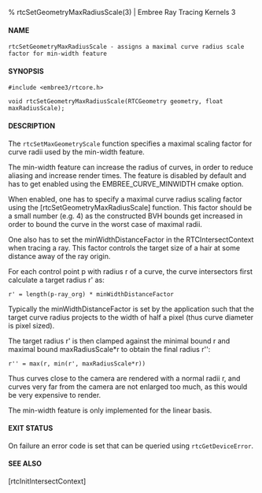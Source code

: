 % rtcSetGeometryMaxRadiusScale(3) | Embree Ray Tracing Kernels 3

#### NAME

    rtcSetGeometryMaxRadiusScale - assigns a maximal curve radius scale factor for min-width feature

#### SYNOPSIS

    #include <embree3/rtcore.h>

    void rtcSetGeometryMaxRadiusScale(RTCGeometry geometry, float maxRadiusScale);

#### DESCRIPTION

The `rtcSetMaxGeometryScale` function specifies a maximal scaling
factor for curve radii used by the min-width feature.

The min-width feature can increase the radius of curves, in order to
reduce aliasing and increase render times. The feature is disabled by
default and has to get enabled using the EMBREE_CURVE_MINWIDTH cmake
option.

When enabled, one has to specify a maximal curve radius scaling factor
using the [rtcSetGeometryMaxRadiusScale] function. This factor should
be a small number (e.g. 4) as the constructed BVH bounds get increased
in order to bound the curve in the worst case of maximal radii.

One also has to set the minWidthDistanceFactor in the
RTCIntersectContext when tracing a ray. This factor controls the
target size of a hair at some distance away of the ray origin.

For each control point p with radius r of a curve, the curve
intersectors first calculate a target radius r' as:

    r' = length(p-ray_org) * minWidthDistanceFactor

Typically the minWidthDistanceFactor is set by the application such
that the target curve radius projects to the width of half a pixel
(thus curve diameter is pixel sized).

The target radius r' is then clamped against the minimal bound r and
maximal bound maxRadiusScale*r to obtain the final radius r'':

    r'' = max(r, min(r', maxRadiusScale*r))

Thus curves close to the camera are rendered with a normal radii r,
and curves very far from the camera are not enlarged too much, as this
would be very expensive to render.

The min-width  feature is only implemented for the linear basis.

#### EXIT STATUS

On failure an error code is set that can be queried using
`rtcGetDeviceError`.

#### SEE ALSO

[rtcInitIntersectContext]

